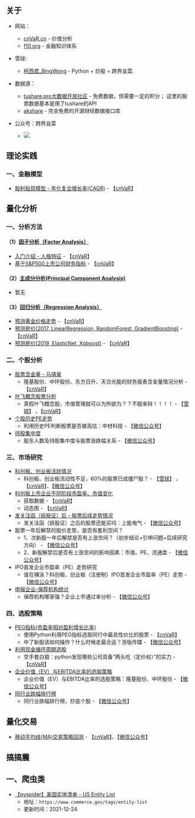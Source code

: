 ## 关于
- 网站：
  - [cnVaR.cn](https://cnvar.cn) - 价值分析
  - [f10.org](https://f10.org) - 金融知识体系

- 雪球:  
  - [柯西君_BingWong](https://xueqiu.com/u/enalpha) - Python + 炒股 = 跨界韭菜.

- 数据源：
   - [tushare.pro大数据开放社区](https://tushare.pro/register?reg=333980) - 免费数据，但需要一定的积分； 这里的股票数据基本是用了tushare的API
   - [akshare](https://www.akshare.xyz/) - 完全免费的开源财经数据接口库

- 公众号：跨界韭菜
   - ![](https://cdn.jsdelivr.net/gh/filess/img16@main/2021/05/13/1620876518337-b0e0974f-0394-4e96-a0b4-8ee7b700e8c6.png)


## 理论实践
### 一、金融模型
- [股利贴现模型 - 年化复合增长率(CAGR)](/理论实践/金融模型/Compound-Annual-Growth-Rate.ipynb) - 【[cnVaR](https://cnvar.cn/2021/06/10/chinese-stock-compounded-annual-growth-rate/)】

## 量化分析
### 一、分析方法
#### （1）[因子分析（Factor Analysis）](https://cnvar.cn/quant/factor-analysis-intro.html)
- [入门介绍 - 人格特征](/量化分析/分析方法/Factor%20Analysis/introduction-factor-analysis.ipynb) - 【[cnVaR](https://cnvar.cn/quant/introduction-factor-analysis.html)】
- [基于S&P500上市公司财务指标](/量化分析/分析方法/Factor%20Analysis/FactorAnalysisForCompaniesBasedOnFinancialMetricsDuringCovid19.ipynb) - 【[cnVaR](https://cnvar.cn/quant/FactorAnalysisForCompaniesBasedOnFinancialMetricsDuringCovid19.html)】

#### （2）[主成分分析(Principal Component Analysis)](https://cnvar.cn/quant/principle-component-analysis-intro.html)
- 暂无

#### （3）[回归分析（Regression Analysis）](https://cnvar.cn/quant/linear-regression-intro.html)
- [预测黄金价格走势](/量化分析/分析方法/Regression/gold-price-regression-model.ipynb) - 【[cnVaR](https://cnvar.cn/quant/gold-price-regression-model.html)】
- [预测房价(2017, LinearRegression, RandomForest, GradientBoosting)](/量化分析/分析方法/Regression/predict-bay-area-home-price.ipynb) - 【[cnVaR](https://cnvar.cn/quant/predict-bay-area-home-price.html)】
- [预测房价(2019, ElasticNet, Xgboost)](/量化分析/分析方法/Regression/modeling-house-price-with-regularized-linear-model-xgboost.ipynb) - 【[cnVaR](https://cnvar.cn/quant/modeling-house-price-with-regularized-linear-model-xgboost.html)】

### 二、个股分析
- [股票含金量 - 马靖昊](/量化分析/个股分析/quality-of-stocks.ipynb)
    - 隆基股份、中环股份、东方日升、天合光能的财务报表含金量情况分析 - 【[cnVaR](https://cnvar.cn/2021/05/17/quality-of-stocks/)】
 - [叶飞概念股票分析](/量化分析/个股分析/yefei-concept-analysis.ipynb)
    - 真假叶飞概念股，市值管理就可以为所欲为？？不服来辩！！！！ - 【[雪球](https://xueqiu.com/1376904303/180650865)】 、【[cnVaR](https://cnvar.cn/2021/05/24/yefei-concept/)】
 - [个股历史PE走势](/量化分析/个股分析/PE-ratio-histroical-chart.ipynb)
    - 利用历史PE判断股票是否被高估：中材科技 - 【[微信公众号](https://mp.weixin.qq.com/s/782-PBrP8SEhOANlAxbXnw)】
 - [持股集中度](/量化分析/个股分析/correlation-shareholders-market-value.ipynb)
    - 股东人数及持股集中度与股票涨跌幅关系 - 【[微信公众号](https://mp.weixin.qq.com/s/A0h8Ej0uT8S3ubKTFV8aaA)】

### 三、市场研究
 - [科创板、创业板活跃情况](/量化分析/市场研究/chinese-stock-market-liquidity.ipynb)
    - 科创板、创业板流动性不足，60%的股票已成僵尸股？ - 【[雪球](https://xueqiu.com/1376904303/181000930)】 、【[cnVaR](https://cnvar.cn/2021/05/27/chinese-market-liquidity/)】、【[微信公众号](https://mp.weixin.qq.com/s/O0a9YlKJN_lF99pg9SPKtg)】
 - [科创板上市企业不同阶段市盈率、市值变化](/量化分析/市场研究/科创板上市企业不同阶段市盈率、市值变化)
    - 获取数据 - 【[cnVaR](https://cnvar.cn/2020/10/18/kcb-stats-data/)】
    - 动态图 - 【[cnVaR](https://cnvar.cn/2020/10/20/kcb-stats-animation/)】
 - [发关注函（妖股证）后 - 股票后续走势情况](/量化分析/市场研究/stock-price-movement-after-warning-letter.ipynb)
    - 发关注函（妖股证）之后的股票还能买吗：上能电气 - 【[微信公众号](https://mp.weixin.qq.com/s/Vn5rQ-ciivJKZgAPDvPuVQ)】
 - 股票一年后解禁的股价走势，是否有套利空间？
    - 1、次新股一年后解禁是否有上涨空间？（初步结论+引申问题+后续研究方向） - 【[微信公众号](https://mp.weixin.qq.com/s/3tQR1o5keLUy0oRMXm7L_g)】
    - 2、新股解禁后是否有上涨空间的影响因素：市值、PE、流通盘 - 【[微信公众号](https://mp.weixin.qq.com/s/7q7mNLivufaPtWHh_Agthg)】
 - IPO首发企业市盈率（PE）走势研究
    - 谁在裸泳？科创板、创业板（注册制）IPO首发企业市盈率（PE）走势 - 【[微信公众号](https://mp.weixin.qq.com/s/DXYnnwjqzr_swK13uycGzQ)】
 - [申报企业-保荐机构统计](/量化分析/市场研究/applicant-sponsor-stats.ipynb)
    - 保荐机构哪家强？企业上市通过率分析 - 【[微信公众号](https://mp.weixin.qq.com/s/wCtnnWvd4Ec5mur97hX0vA)】

### 四、选股策略
- [PEG指标(市盈率相对盈利增长比率)](/量化分析/选股策略/PEG.ipynb)
    - 使用Python利用PEG指标选取同行中最具性价比的股票 - 【[cnVaR](https://cnvar.cn/2021/06/11/chinese-stock-PEG-stock-selections/)】
    - 中了新股该如何操作？什么时候走最合适？浙版传媒 - 【[微信公众号](https://mp.weixin.qq.com/s/q_XHYf4J_DFet_zNvf_nsQ)】
- [利用现金循环周期选股](/量化分析/选股策略/cash-circulation.ipynb)
    - 空手套白狼：python发现哪些公司具备“两头吃（定价权）”的实力 - 【[cnVaR](https://cnvar.cn/2021/06/24/chinese-stock-with-pricing-power/)】
- [ 企业价值（EV）与EBITDA比率的选股策略](/量化分析/选股策略/EV-EBITDA-stocks.ipynb)
    - 企业价值（EV）与EBITDA比率的选股策略：隆基股份、中环股份 - 【[微信公众号](https://mp.weixin.qq.com/s/ahlS6IJ0C9lZx0qa2JAhog)】
- [同行业跌幅排行榜](/量化分析/选股策略/Stock_Maximum_Drawdown.ipynb)
    - 同行业跌幅排行榜，抄底个股 - 【[微信公众号](https://mp.weixin.qq.com/s/eKt2xhvpp8McBAfYiqyxQA)】

## 量化交易
- [移动平均线(MA)交易策略回测](/量化交易/backtesting_moving_average.ipynb) - 【[cnVaR](https://cnvar.cn/2019/02/06/backtesting-moving-average/)】、【[微信公众号](https://mp.weixin.qq.com/s/hfkMAFSJfdqnh-wPQA9kPQ)】

## 搞搞震
## 一、爬虫类
- [【pyspider】美国实体清单 - US Entity List](搞搞震/爬虫/US_Entity_List)
  - 地址：`https://www.commerce.gov/tags/entity-list`
  - 更新时间：2021-12-24

